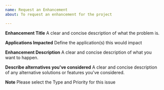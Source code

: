 ```yaml
---
name: Request an Enhancement
about: To request an enhancement for the project

---
```


**Enhancement Title**
A clear and concise description of what the problem is. 

**Applications Impacted**
Define the application(s) this would impact

**Enhancement Description**
A clear and concise description of what you want to happen.

**Describe alternatives you've considered**
A clear and concise description of any alternative solutions or features you've considered.

**Note**
Please select the Type and Priority for this issue

